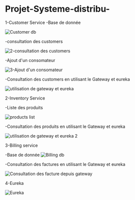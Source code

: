 # Projet-Systeme-distribu-
1-Customer Service
-Base de donnée 

![Customer db](https://user-images.githubusercontent.com/31516436/173162577-8b0d5cd3-e4f4-4206-b7d4-fe6424c164c8.jpg)

-consultation des customers

![2-consultation des customers](https://user-images.githubusercontent.com/31516436/173162594-8da4de75-2449-455e-b391-6f405b243e65.jpg)

-Ajout d'un consomateur

![3-Ajout d'un consomateur](https://user-images.githubusercontent.com/31516436/173162605-083a638b-61d2-4701-85da-bbf4f0350090.jpg)

-Consultation des customers en utilisant le Gateway et eureka

![utilisation de gateway et eureka](https://user-images.githubusercontent.com/31516436/173162732-6859c2e2-e308-4337-948d-196f7f72f33a.jpg)

2-Inventory Service

-Liste des produits

![products list](https://user-images.githubusercontent.com/31516436/173162628-14c06714-c8a1-49f6-92a5-9ba05c2a94d6.jpg)

-Consultation des produits en utilisant le Gateway et eureka

![utilisation de gateway et eureka 2](https://user-images.githubusercontent.com/31516436/173162741-44693597-0e59-4f0e-8704-0a6268f4ef78.jpg)

3-Billing service

-Base de donnée
![Billing db](https://user-images.githubusercontent.com/31516436/173162663-0f450f65-2549-4236-8b7f-5f825c8544e6.jpg)

-Consultation des factures en utilisant le Gateway et eureka

![Consultation des facture depuis gateway](https://user-images.githubusercontent.com/31516436/173162759-19d66df9-e8eb-4779-bac2-09d0f491d03d.jpg)

4-Eureka

![Eureka](https://user-images.githubusercontent.com/31516436/173162775-3618c9b9-549d-4f5f-a46d-49450fd15e86.jpg)
